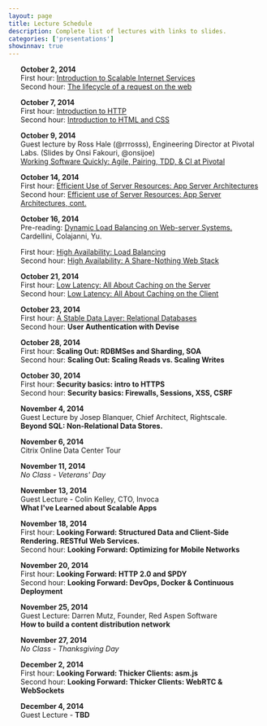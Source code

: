 ```yaml
---
layout: page
title: Lecture Schedule
description: Complete list of lectures with links to slides.
categories: ['presentations']
showinnav: true
---
```


<ul>
<section>
<p>
<b>October 2, 2014</br></b>
First hour: <a href="lecture_10_02.pdf">Introduction to Scalable Internet
Services</a>
</br>
Second hour: 
<a href="lecture_10_02.pdf">The lifecycle of a request on the web</a>
</br>
</p>
</section>
</ul>

<ul>
<section>
<p>
<b>October 7, 2014</br></b>
First hour: <a href="lecture_10_07.pdf">Introduction to HTTP</a>
</br>
Second hour: <a href="lecture_10_07.pdf">Introduction to HTML and CSS</a>
</br>
</section>
</ul>

<ul>
<section>
<p>
<b>October 9, 2014</br></b>
Guest lecture by Ross Hale (@rrrosss), Engineering Director at Pivotal Labs. (Slides by Onsi Fakouri, @onsijoe) <br>
<a href="pivotal_culture.pdf">Working Software Quickly: Agile,
Pairing, TDD, & CI at Pivotal </a><br>
</p>
</section>
</ul>




<ul>
<section>
<p>
<b>October 14, 2014</br></b>
First hour: <a href="lecture_10_14.pdf">Efficient Use of Server Resources: App Server Architectures</a></br>
Second hour: <a href="lecture_10_14.pdf">Efficient use of Server Resources: App Server Architectures, cont. </a></br>
</p>
</section>
</ul>

<ul>
<section>
<p>
<b>October 16, 2014<br></b>
Pre-reading: <a href="http://www.ics.uci.edu/~cs230/reading/DLB.pdf">Dynamic Load Balancing on Web-server Systems. </a> Cardellini, Colajanni, Yu.<br>

First hour: <a href="lecture_10_16.pdf">High Availability: Load Balancing</a><br>
Second hour: <a href="lecture_10_16.pdf">High Availability: A Share-Nothing Web Stack</a><br>
</p>
</section>
</ul>



<ul>
<section>
<p>
<b>October 21, 2014</br></b>
First hour: <a href="lecture_10_21.pdf">Low Latency: All About Caching on the Server</a></br>
Second hour: <a href="lecture_10_21.pdf">Low Latency: All About Caching on the Client</a></br>
</p>
</section>
</ul>


<ul>
<section>
<p>
<b>October 23, 2014</br></b>
First hour: <a href="lecture_10_23.pdf">A Stable Data Layer: Relational Databases</a></br>
Second hour: <b href="tbd.html">User Authentication with Devise</b></br>
</p>
</section>
</ul>


<ul>
<section>
<p>
<b>October 28, 2014</br></b>
First hour: <b href="tbd.html">Scaling Out: RDBMSes and Sharding, SOA</b></br>
Second hour: <b href="tbd.html">Scaling Out: Scaling Reads vs. Scaling Writes</b></br>
</p>
</section>
</ul>



<ul>
<section>
<p>
<b>October 30, 2014</br></b>
First hour: <b href="tbd.html">Security basics: intro to HTTPS</b></br>
Second hour: <b href="tbd.html">Security basics: Firewalls, Sessions, XSS, CSRF</b></br>
</p>
</section>
</ul>


<ul>
<section>
<p>
<b>November 4, 2014</br></b>
Guest Lecture by Josep Blanquer, Chief Architect, Rightscale. <br>
<b href="tbd.html"> Beyond SQL: Non-Relational Data Stores.</b></br>
</p>
</section>
</ul>


<ul>
<section>
<p>
<b>November 6, 2014</br></b>
Citrix Online Data Center Tour
</p>
</section>
</ul>


<ul>
<section>
<p>
<b>November 11, 2014</br></b>
<em>No Class - Veterans' Day</em>
</p>
</section>
</ul>

<ul>
<section>
<p>
<b>November 13, 2014</br></b>
Guest Lecture - Colin Kelley, CTO, Invoca<br> 
<b href="tbd.html">What I've Learned about Scalable Apps</b></br>
</p>
</section>
</ul>


<ul>
<section>
<p>
<b>November 18, 2014</br></b>
First hour: <b href="tbd.html">Looking Forward: Structured Data and Client-Side Rendering.  RESTful Web Services.</b></br>
Second hour: <b href="tbd.html">Looking Forward: Optimizing for Mobile Networks </b></br>
</p>
</section>
</ul>


<ul>
<section>
<p>
<b>November 20, 2014</br></b>
First hour: <b href="tbd.html">Looking Forward: HTTP 2.0 and SPDY</b></br>
Second hour: <b href="tbd.html">Looking Forward: DevOps, Docker & Continuous Deployment </b></br>
</p>
</section>
</ul>


<ul>
<section>
<p>
<b>November 25, 2014</br></b>
Guest Lecture: Darren Mutz, Founder, Red Aspen Software<br>
<b href="tbd.html">How to build a content distribution network</b></br>
</p>
</section>
</ul>

<ul>
<section>
<p>
<b>November 27, 2014</br></b>
<em>No Class - Thanksgiving Day</em>
</p>
</section>
</ul>



<ul>
<section>
<p>
<b> December 2, 2014</br></b>
First hour: <b href="tbd.html">Looking Forward: Thicker Clients: asm.js</b></br>
Second hour: <b href="tbd.html">Looking Forward: Thicker Clients: WebRTC & WebSockets </b></br>
</p>
</section>
</ul>



<ul>
<section>
<p>
<b>December 4, 2014</br></b>
Guest Lecture - <b href="tbd.html">TBD</b></br>
</p>
</section>
</ul>

